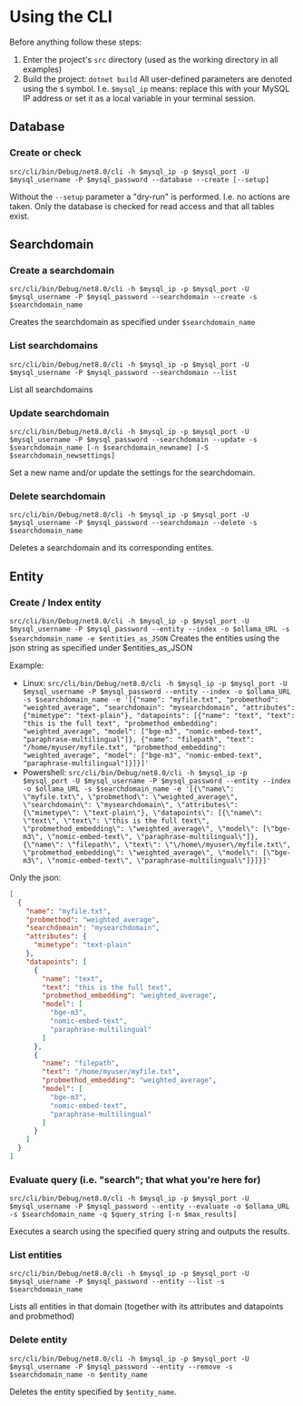 # Using the CLI
Before anything follow these steps:
1. Enter the project's `src` directory (used as the working directory in all examples)
2. Build the project: `dotnet build`
All user-defined parameters are denoted using the `$` symbol. I.e. `$mysql_ip` means: replace this with your MySQL IP address or set it as a local variable in your terminal session.

## Database
### Create or check
`src/cli/bin/Debug/net8.0/cli -h $mysql_ip -p $mysql_port -U $mysql_username -P $mysql_password --database --create [--setup]`

Without the `--setup` parameter a "dry-run" is performed. I.e. no actions are taken. Only the database is checked for read access and that all tables exist.

## Searchdomain
### Create a searchdomain
`src/cli/bin/Debug/net8.0/cli -h $mysql_ip -p $mysql_port -U $mysql_username -P $mysql_password --searchdomain --create -s $searchdomain_name`

Creates the searchdomain as specified under `$searchdomain_name`

### List searchdomains
`src/cli/bin/Debug/net8.0/cli -h $mysql_ip -p $mysql_port -U $mysql_username -P $mysql_password --searchdomain --list`

List all searchdomains

### Update searchdomain
`src/cli/bin/Debug/net8.0/cli -h $mysql_ip -p $mysql_port -U $mysql_username -P $mysql_password --searchdomain --update -s $searchdomain_name [-n $searchdomain_newname] [-S $searchdomain_newsettings]`

Set a new name and/or update the settings for the searchdomain.

### Delete searchdomain
`src/cli/bin/Debug/net8.0/cli -h $mysql_ip -p $mysql_port -U $mysql_username -P $mysql_password --searchdomain --delete -s $searchdomain_name`

Deletes a searchdomain and its corresponding entites.

## Entity
### Create / Index entity
`src/cli/bin/Debug/net8.0/cli -h $mysql_ip -p $mysql_port -U $mysql_username -P $mysql_password --entity --index -o $ollama_URL -s $searchdomain_name -e $entities_as_JSON`
Creates the entities using the json string as specified under $entities_as_JSON

Example:
- Linux: `src/cli/bin/Debug/net8.0/cli -h $mysql_ip -p $mysql_port -U $mysql_username -P $mysql_password --entity --index -o $ollama_URL -s $searchdomain_name -e '[{"name": "myfile.txt", "probmethod": "weighted_average", "searchdomain": "mysearchdomain", "attributes": {"mimetype": "text-plain"}, "datapoints": [{"name": "text", "text": "this is the full text", "probmethod_embedding": "weighted_average", "model": ["bge-m3", "nomic-embed-text", "paraphrase-multilingual"]}, {"name": "filepath", "text": "/home/myuser/myfile.txt", "probmethod_embedding": "weighted_average", "model": ["bge-m3", "nomic-embed-text", "paraphrase-multilingual"]}]}]'`
- Powershell: `src/cli/bin/Debug/net8.0/cli -h $mysql_ip -p $mysql_port -U $mysql_username -P $mysql_password --entity --index -o $ollama_URL -s $searchdomain_name -e '[{\"name\": \"myfile.txt\", \"probmethod\": \"weighted_average\", \"searchdomain\": \"mysearchdomain\", \"attributes\": {\"mimetype\": \"text-plain\"}, \"datapoints\": [{\"name\": \"text\", \"text\": \"this is the full text\", \"probmethod_embedding\": \"weighted_average\", \"model\": [\"bge-m3\", \"nomic-embed-text\", \"paraphrase-multilingual\"]}, {\"name\": \"filepath\", \"text\": \"\/home\/myuser\/myfile.txt\", \"probmethod_embedding\": \"weighted_average\", \"model\": [\"bge-m3\", \"nomic-embed-text\", \"paraphrase-multilingual\"]}]}]'`

Only the json:
```json
[
  {
    "name": "myfile.txt",
    "probmethod": "weighted_average",
    "searchdomain": "mysearchdomain",
    "attributes": {
      "mimetype": "text-plain"
    },
    "datapoints": [
      {
        "name": "text",
        "text": "this is the full text",
        "probmethod_embedding": "weighted_average",
        "model": [
          "bge-m3",
          "nomic-embed-text",
          "paraphrase-multilingual"
        ]
      },
      {
        "name": "filepath",
        "text": "/home/myuser/myfile.txt",
        "probmethod_embedding": "weighted_average",
        "model": [
          "bge-m3",
          "nomic-embed-text",
          "paraphrase-multilingual"
        ]
      }
    ]
  }
]
```
### Evaluate query (i.e. "search"; that what you're here for)
`src/cli/bin/Debug/net8.0/cli -h $mysql_ip -p $mysql_port -U $mysql_username -P $mysql_password --entity --evaluate -o $ollama_URL -s $searchdomain_name -q $query_string [-n $max_results]`

Executes a search using the specified query string and outputs the results.

### List entities
`src/cli/bin/Debug/net8.0/cli -h $mysql_ip -p $mysql_port -U $mysql_username -P $mysql_password --entity --list -s $searchdomain_name`

Lists all entities in that domain (together with its attributes and datapoints and probmethod)

### Delete entity
`src/cli/bin/Debug/net8.0/cli -h $mysql_ip -p $mysql_port -U $mysql_username -P $mysql_password --entity --remove -s $searchdomain_name -n $entity_name`

Deletes the entity specified by `$entity_name`.